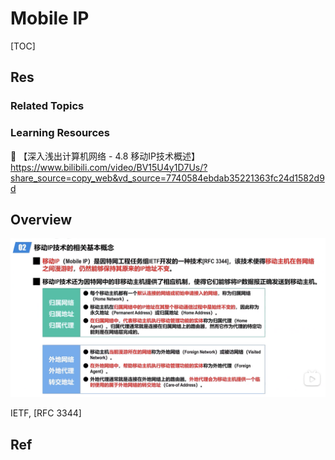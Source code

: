 # Mobile IP

[TOC]



## Res
### Related Topics


### Learning Resources
🔗 【深入浅出计算机网络 - 4.8 移动IP技术概述】 https://www.bilibili.com/video/BV15U4y1D7Us/?share_source=copy_web&vd_source=7740584ebdab35221363fc24d1582d9d



## Overview
![](../../../../../../../Assets/Pics/Screenshot%202023-05-19%20at%2011.54.59%20AM.png)


IETF, [RFC 3344]


## Ref
